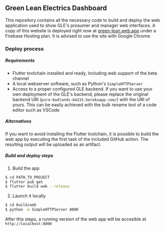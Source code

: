 ## Green Lean Electrics Dashboard
This repository contains all the necessary code to build and deploy the web application used to show GLE's prosumer and manager web interfaces. A copy of this website is deployed right now at [green-lean.web.app](https://green-lean.web.app) under a Firebase Hosting plan. It is advised to use the site with Google Chrome.

### Deploy process
##### Requirements
- Flutter toolchain installed and ready, including web support of the beta channel
- A local webserver software, such as Python's `SimpleHTTPServer`
- Access to a proper configured GLE backend. If you want to use your own deployment of the GLE's backend, please replace the original backend URI (`pure-badlands-64215.herokuapp.com/`) with the URI of yours. This can be easily achieved with the bulk rename tool of a code editor such as VSCode
##### Alternatives
If you want to avoid installing the Flutter toolchain, it is possible to build the web app by executing the first task of the included GitHub action. The resulting output will be uploaded as an artifact.

##### Build and deploy steps
1. Build the app

```sh
$ cd PATH_TO_PROJECT
$ flutter pub get
$ flutter build web --release
```
2. Launch it locally
```sh
$ cd build/web
$ python -m SimpleHTTPServer 8000  
```

After this steps, a running version of the web app will be accesible at `http://localhost:8000`
